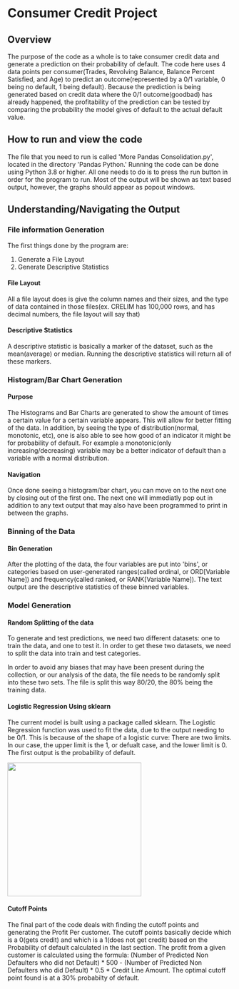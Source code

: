 # Consumer Credit Project
## Overview
The purpose of the code as a whole is to take consumer credit data and generate a prediction on their probability of default. The code here uses 4 data points per consumer(Trades, Revolving Balance, Balance Percent Satisfied, and Age) to predict an outcome(represented by a 0/1 variable, 0 being no default, 1 being default). Because the prediction is being generated based on credit data where the 0/1 outcome(goodbad) has already happened, the profitability of the prediction can be tested by comparing the probability the model gives of default to the actual default value.
## How to run and view the code
The file that you need to run is called 'More Pandas Consolidation.py', located in the directory 'Pandas Python.' Running the code can be done using Python 3.8 or higher. All one needs to do is to press the run button in order for the program to run. Most of the output will be shown as text based output, however, the graphs should appear as popout windows.
## Understanding/Navigating the Output
### File information Generation
The first things done by the program are:
1. Generate a File Layout
2. Generate Descriptive Statistics

#### File Layout
All a file layout does is give the column names and their sizes, and the type of data contained in those files(ex. CRELIM has 100,000 rows, and has decimal numbers, the file layout will say that)

#### Descriptive Statistics
A descriptive statistic is basically a marker of the dataset, such as the mean(average) or median. Running the descriptive statistics will return all of these markers.

### Histogram/Bar Chart Generation
#### Purpose
The Histograms and Bar Charts are generated to show the amount of times a certain value for a certain variable appears. This will allow for better fitting of the data. In addition, by seeing the type of distribution(normal, monotonic, etc), one is also able to see how good of an indicator it might be for probability of default. For example a monotonic(only increasing/decreasing) variable may be a better indicator of default than a variable with a normal distribution.
#### Navigation
Once done seeing a histogram/bar chart, you can move on to the next one by closing out of the first one. The next one will immediatly pop out in addition to any text output that may also have been programmed to print in between the graphs.

### Binning of the Data
#### Bin Generation
After the plotting of the data, the four variables are put into 'bins', or categories based on user-generated ranges(called ordinal, or ORD[Variable Name]) and frequency(called ranked, or RANK[Variable Name]). The text output are the descriptive statistics of these binned variables.

### Model Generation
#### Random Splitting of the data
To generate and test predictions, we need two different datasets: one to train the data, and one to test it. In order to get these two datasets, we need to split the data into train and test categories.

In order to avoid any biases that may have been present during the collection, or our analysis of the data, the file needs to be randomly split into these two sets. The file is split this way 80/20, the 80% being the training data.

#### Logistic Regression Using sklearn
The current model is built using a package called sklearn. The Logistic Regression function was used to fit the data, due to the output needing to be 0/1. This is because of the shape of a logistic curve: There are two limits. In our case, the upper limit is the 1, or defualt case, and the lower limit is 0. The first output is the probability of default.

<img src="https://user-images.githubusercontent.com/55110959/123127808-9cce4700-d418-11eb-9aeb-ce4e5662151c.png" width=300></img>

#### Cutoff Points
The final part of the code deals with finding the cutoff points and generating the Profit Per customer. The cutoff points basically decide which is a 0(gets credit) and which is a 1(does not get credit) based on the Probability of default calculated in the last section. The profit from a given customer is calculated using the formula: (Number of Predicted Non Defaulters who did not Default) * 500 - (Number of Predicted Non Defaulters who did Default) *  0.5 * Credit Line Amount. The optimal cutoff point found is at a 30% probabilty of default.

